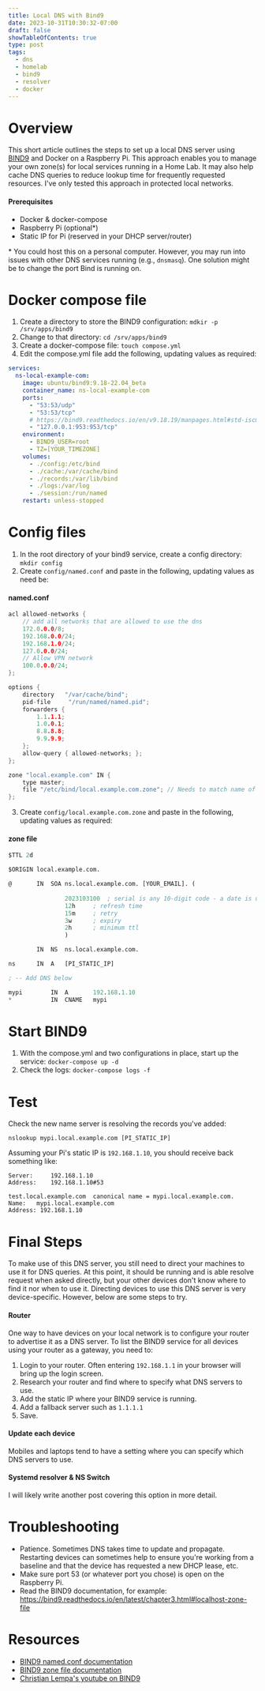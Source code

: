 ```yaml
---
title: Local DNS with Bind9
date: 2023-10-31T10:30:32-07:00
draft: false
showTableOfContents: true
type: post
tags:
  - dns
  - homelab
  - bind9
  - resolver
  - docker
---
```

# Overview
This short article outlines the steps to set up a local DNS server using [BIND9](https://bind9.net/) and Docker on a Raspberry Pi. This approach enables you to manage your own zone(s) for local services running in a Home Lab. It may also help cache DNS queries to reduce lookup time for frequently requested resources. I've only tested this approach in protected local networks. 
#### Prerequisites 
- Docker & docker-compose
- Raspberry Pi (optional\*)
- Static IP for Pi (reserved in your DHCP server/router)

\* You could host this on a personal computer. However, you may run into issues with other DNS services running (e.g., `dnsmasq`). One solution might be to change the port Bind is running on. 
# Docker compose file
1. Create a directory to store the BIND9 configuration: `mdkir -p /srv/apps/bind9`
2. Change to that directory: `cd /srv/apps/bind9`
3. Create a docker-compose file:  `touch compose.yml`
4. Edit the compose.yml file add the following, updating values as required:

```yaml
services:
  ns-local-example-com:
    image: ubuntu/bind9:9.18-22.04_beta
    container_name: ns-local-example-com
    ports:
      - "53:53/udp"
      - "53:53/tcp"
      # https://bind9.readthedocs.io/en/v9.18.19/manpages.html#std-iscman-rndc
      - "127.0.0.1:953:953/tcp"
    environment:
      - BIND9_USER=root
      - TZ=[YOUR_TIMEZONE]
    volumes:
      - ./config:/etc/bind
      - ./cache:/var/cache/bind
      - ./records:/var/lib/bind
      - ./logs:/var/log
      - ./session:/run/named
    restart: unless-stopped
```
# Config files
1. In the root directory of your bind9 service, create a config directory: `mkdir config`
2. Create `config/named.conf` and paste in the following, updating values as need be: 
#### named.conf
```c
acl allowed-networks {
    // add all networks that are allowed to use the dns
    172.0.0.0/8;
    192.168.0.0/24;
    192.168.1.0/24;
    127.0.0.0/24;
    // Allow VPN network
    100.0.0.0/24;
};

options {
    directory	"/var/cache/bind";
    pid-file     "/run/named/named.pid";
    forwarders {
        1.1.1.1;
        1.0.0.1;
        8.8.8.8;
        9.9.9.9;
    };
    allow-query { allowed-networks; };
};

zone "local.example.com" IN {
    type master;
    file "/etc/bind/local.example.com.zone"; // Needs to match name of zone file
};
```

3. Create `config/local.example.com.zone` and paste in the following, updating values as required: 
#### zone file
```lisp
$TTL 2d

$ORIGIN local.example.com.

@		IN	SOA	ns.local.example.com. [YOUR_EMAIL]. (
	
				2023103100 	; serial is any 10-digit code - a date is useful
				12h		; refresh time
				15m		; retry
				3w		; expiry
				2h		; minimum ttl
				)

		IN	NS	ns.local.example.com.

ns		IN	A 	[PI_STATIC_IP]

; -- Add DNS below

mypi		IN	A	    192.168.1.10
*		    IN	CNAME	mypi

```

# Start BIND9
1. With the compose.yml and two configurations in place, start up the service: `docker-compose up -d`
2. Check the logs: `docker-compose logs -f`
# Test
Check the new name server is resolving the records you've added:

`nslookup mypi.local.example.com [PI_STATIC_IP]`

Assuming your Pi's static IP is `192.168.1.10`, you should receive back something like:

```
Server:		192.168.1.10
Address:	192.168.1.10#53

test.local.example.com	canonical name = mypi.local.example.com.
Name:	mypi.local.example.com
Address: 192.168.1.10
```

# Final Steps
To make use of this DNS server, you still need to direct your machines to use it for DNS queries. At this point, it should be running and is able resolve request when asked directly, but your other devices don't know where to find it nor when to use it. Directing devices to use this DNS server is very device-specific. However, below are some steps to try.
#### Router
One way to have devices on your local network is to configure your router to advertise it as a DNS server. To list the BIND9 service for all devices using your router as a gateway, you need to:
1. Login to your router. Often entering `192.168.1.1` in your browser will bring up the login screen.
2. Research your router and find where to specify what DNS servers to use.
3. Add the static IP where your BIND9 service is running.
4. Add a fallback server such as `1.1.1.1`
5. Save.

#### Update each device
Mobiles and laptops tend to have a setting where you can specify which DNS servers to use. 
#### Systemd resolver & NS Switch
I will likely write another post covering this option in more detail.

# Troubleshooting
- Patience. Sometimes DNS takes time to update and propagate. Restarting devices can sometimes help to ensure you're working from a baseline and that the device has requested a new DHCP lease, etc.
- Make sure port 53 (or whatever port you chose) is open on the Raspberry Pi. 
- Read the BIND9 documentation, for example: https://bind9.readthedocs.io/en/latest/chapter3.html#localhost-zone-file

# Resources
- [BIND9 named.conf documentation](https://bind9.readthedocs.io/en/latest/reference.html#named-conf)
- [BIND9 zone file documentation](https://bind9.readthedocs.io/en/latest/chapter3.html)
- [Christian Lempa's youtube on BIND9](https://youtu.be/syzwLwE3Xq4?si=3psNWIJOCqKHozIP)